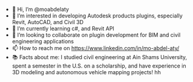 - 👋 Hi, I’m @moabdelaty
- 👀 I’m interested in developing Autodesk products plugins, especially Revit, AutoCAD, and Civil 3D
- 🌱 I’m currently learning c#, and Revit API
- 💞️ I’m looking to collaborate on plugin development for BIM and civil engineering applications
- 📫 How to reach me on https://www.linkedin.com/in/mo-abdel-aty/
- 📚 Facts about me: I studied civil engineering at Ain Shams University, spent a semester in the U.S. on a scholarship, and have experience in 3D modeling and autonomous vehicle mapping projects!
hh
<!---
moabdelaty/moabdelaty is a ✨ special ✨ repository because its `README.md` (this file) appears on your GitHub profile.
You can click the Preview link to take a look at your changes.
--->
